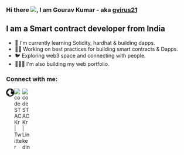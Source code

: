 ### Hi there <img src="https://github.com/TheDudeThatCode/TheDudeThatCode/blob/master/Assets/Hi.gif" width="29px">, I am Gourav Kumar - aka [gvirus21][website]

## I am a Smart contract developer from India

- 🌱 I'm currently learning Solidity, hardhat & building dapps.
- 🏋️‍♂️ Working on best practices for building smart contracts & Dapps.
- 🐦 Exploring web3 space and connecting with people.
- 👨🏻‍💻 I'm also building my web portfolio.

### Connect with me:

[<img align="left" alt="codeSTACKr.com" width="22px" src="https://raw.githubusercontent.com/iconic/open-iconic/master/svg/globe.svg" />][website]
[<img align="left" alt="codeSTACKr | Twitter" width="22px" src="https://cdn.jsdelivr.net/npm/simple-icons@v3/icons/twitter.svg" />][twitter]
[<img align="left" alt="codeSTACKr | LinkedIn" width="22px" src="https://cdn.jsdelivr.net/npm/simple-icons@v3/icons/linkedin.svg" />][linkedin]


[website]: https://www.gourav-kumar.com
[twitter]: https://twitter.com/GouravKumarDev
[linkedin]: https://www.linkedin.com/in/gouravkumar-21/
